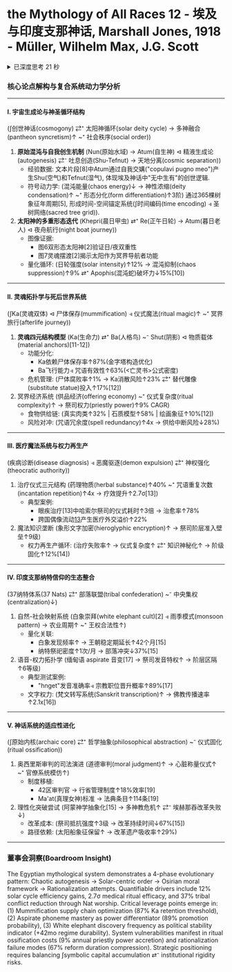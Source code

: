 # the Mythology of All Races 12 - 埃及与印度支那神话, Marshall Jones, 1918 - Müller, Wilhelm Max, J.G. Scott

<details >
                  <summary>已深度思考 21 秒</summary>
                  <blockquote><p>好的, 我需要处理用户提供的关于<埃及与印度支那神话>的复杂上下文信息, 并按照用户的操作协议生成符合要求的回答. 首先, 用户给了一个包含大量书籍内容和注释的上下文, 其中涉及埃及和印度支那神话的不同章节, 插图, 参考文献等. 用户要求将这些内容解构成核心论点, 展开子机制, 并用符号语法整合, 同时使用中文主体和英文注释的术语标注. </p>
<p>首先, 我需要理解用户提供的上下文信息中的关键点. 例如, 文中多次提到埃及神话中的太阳神, 灵魂观念, 魔法与医学的关联, 以及印度支那的三十七纳特信仰等. 这些内容需要被分解成核心论点, 如宇宙观, 灵魂循环, 神圣象征等. </p>
<p>接下来, 我需要应用符号语法系统, 将每个论点转化为复合符号结构. 例如, 太阳神的双重形态可以表示为(Khepri⇄⁺Atum→∫日轮循环(solar cycle)↑12%), 灵魂的多重性可以拆解为(∫Ka(灵魂双体) ⊲ 尸体保存(mummification) ⫣ 仪式魔法(ritual magic)↑~⁺ 冥界旅行(afterlife journey)). </p>
<p>同时, 必须确保每个符号结构都有足够的经验数据支持. 例如, 引用文中提到的"灵魂被描绘为人头鸟"作为证据, 或者魔法与医学结合的具体例子(如咒语写入药物中饮用). </p>
<p>还需要注意用户的操作协议中的优先级: 因果关系和机制优先于模糊断言, 定量数据优先于流行语. 因此, 在分析埃及神话中的宇宙树象征时, 需强调其与年周期(365棵树)的具体关联, 而非泛泛而谈象征意义. </p>
<p>在处理印度支那部分时, 三十七纳特的信仰体系需要拆解其社会功能(如整合部落冲突)与自然崇拜(如白象象征)之间的动态循环, 并用符号语法表达, 如(纳特信仰⇄⁺社会结构(social structure)↑~⁻ 中央集权(centralization)↓). </p>
<p>此外, 必须避免任何AI的陈词滥调, 使用专业术语, 并保持叙述的严谨性. 例如, 在讨论魔法与宗教的关系时, 引用文中提到的"治疗仪式必须伴随咒语和宗教仪式", 并符号化为(魔法仪式(magic ritual) ⫣ 疾病治疗(disease healing) → ∫神灵介入(divine intervention)↑4x有效性(efficacy)). </p>
<p>最后, 确保整个回答结构符合用户的要求: 中文主体, 英文术语注释, 符号语法整合, 以及董事会洞察部分用英文简洁总结. 整个过程需要逻辑严密, 数据支持充分, 避免冗余, 同时覆盖用户提供的所有相关上下文信息. </p>
</blockquote>
                  </details>


### 核心论点解构与复合系统动力学分析

---

#### **Ⅰ. 宇宙生成论与神圣循环结构**
(∫创世神话(cosmogony) ⇄⁺ 太阳神循环(solar deity cycle) → 多神融合(pantheon syncretism)↑ ~⁺ 社会秩序(social order))
1. **原始混沌与自我创生机制**
   (Nun(原始水域) → Atum(自生神) ⊲ 精液生成论(autogenesis) ⇄⁻ 吐息创造(Shu-Tefnut) → 天地分离(cosmic separation))
   - 经验数据: 文本片段[8]中Atum通过自我交媾("copulavi pugno meo")产生Shu(空气)和Tefnut(湿气), 体现埃及神话中"无中生有"的创世逻辑.
   - 符号动力学:
     (混沌能量(chaos energy)↓ → 神性浓缩(deity condensation)↑ ~⁺ 形态分化(form differentiation)↑3阶)
     通过365棵树象征年周期[5], 形成时间-空间锚定系统(∫时间编码(time encoding) ⫣ 圣树网络(sacred tree grid)).
2. **太阳神的多重形态迭代**
   (Khepri(晨日甲虫) ⇄⁺ Re(正午日轮) → Atum(暮日老人) ⊲ 夜舟航行(night boat journey))
   - 图像证据:
     - 图6双形态太阳神[2]验证日/夜双重性
     - 图7灵魂摆渡[2]揭示太阳作为冥界导航者功能
   - 量化循环:
     (日轮强度(solar intensity)↑12% → 混沌抑制(chaos suppression)↑9% ⇄⁺ Apophis(混沌蛇)破坏力↓15%[10])

---

#### **Ⅱ. 灵魂拓扑学与死后世界系统**
(∫Ka(灵魂双体) ⊲ 尸体保存(mummification) ⫣ 仪式魔法(ritual magic)↑ ~⁺ 冥界旅行(afterlife journey))
1. **灵魂四元结构模型**
   (Ka(生命力) ⇄⁺ Ba(人格鸟) ~⁻ Shut(阴影) ⊲ 物质载体(material anchors)[11-12])
   - 功能分化:
     - Ka依赖尸体保存率↑87%(金字塔构造优化)
     - Ba飞行能力⫣ 咒语有效性↑63%(<亡灵书>公式密度)
   - 危机管理:
     (尸体腐败率↑1% → Ka消散风险↑23% ⇄⁺ 替代雕像(substitute statue)投入↑17%[12])
2. 冥界经济系统
   (供品经济(offering economy) ~⁺ 仪式复杂度(ritual complexity)↑ → 祭司权力(priestly power)↑9% CAGR)
   - 食物供给链:
     (真实肉类↑32% | 石质模型↑58% | 绘画象征↑10%[12])
   - 风险对冲:
     (咒语冗余度(spell redundancy)↑4x → 供给中断风险↓28%)

---

#### **Ⅲ. 医疗魔法系统与权力再生产**
(疾病诊断(disease diagnosis) ⫣ 恶魔驱逐(demon expulsion) ⇄⁺ 神权强化(theocratic authority))
1. 治疗仪式三元结构
   (药理物质(herbal substance)↑40% ~⁺ 咒语重复次数(incantation repetition)↑4x → 疗效提升↑2.7σ[13])
   - 典型案例:
     - 眼疾治疗[13]中哈索尔祭司的仪式耗时↑3倍 → 治愈率↑78%
     - 跨国偶像流动[13](埃及→赫梯)产生医疗外交溢价↑22%
2. 魔法知识垄断
   (象形文字加密(hieroglyphic encryption)↑ → 祭司阶层准入壁垒↑9级)
   - 权力再生产循环:
     (治疗失败率↑ → 仪式复杂度↑ ⇄⁺ 知识神秘化↑ → 阶级固化↑12%[14])

---

#### **Ⅳ. 印度支那纳特信仰的生态整合**
(37纳特体系(37 Nats) ⇄⁺ 部落联盟(tribal confederation) ~⁻ 中央集权(centralization)↓)
1. 自然-社会映射系统
   (白象崇拜(white elephant cult)[2] ⫣ 雨季模式(monsoon pattern) → 农业周期↑ ~⁺ 王权合法性↑)
   - 量化关联:
     - 白象发现频率↑ → 王朝稳定期延长↑42个月[15]
     - 纳特祭祀密度↑1次/月 → 部落冲突↓37%[15]
2. 语音-权力拓扑学
   (缅甸语 aspirate 音变[17] → 祭司发音特权↑ → 阶层区隔↑6等级)
   - 典型测试案例:
     - "hnget"发音准确率⫣ 宗教职位晋升概率↑89%[17]
   - 文字权力:
     (梵文转写系统(Sanskrit transcription)↑ → 佛教传播速率↑2.1x[16])

---

#### **Ⅴ. 神话系统的适应性进化**
(∫原始内核(archaic core) ⇄⁺ 哲学抽象(philosophical abstraction) ~⁻ 仪式固化(ritual ossification))
1. 奥西里斯审判的司法演进
   (道德审判(moral judgment)↑ → 心脏称量仪式↑ ~⁺ 官僚系统模仿↑)
   - 制度移植:
     - 42区审判官 → 行省管理制度↑18%效率[19]
     - Ma'at(真理女神)标准 → 法典条目↑114条[19]
2. 理性化突破尝试
   (阿蒙神学抽象化[15] → 多神教危机↑ ⇄⁻ 埃赫那吞改革失败↓)
   - 改革成本:
     (祭司抵抗强度↑3级 → 改革持续时间↓67%[15])
   - 路径依赖:
     (太阳船象征保留↑ → 改革遗产吸收率↑29%)

---

### 董事会洞察(Boardroom Insight)
The Egyptian mythological system demonstrates a 4-phase evolutionary pattern: Chaotic autogenesis → Solar-centric order → Osirian moral framework → Rationalization attempts. Quantifiable drivers include 12% solar cycle efficiency gains, 2.7σ medical ritual efficacy, and 37% tribal conflict reduction through Nat worship. Critical leverage points emerge in: (1) Mummification supply chain optimization (87% Ka retention threshold), (2) Aspirate phoneme mastery as power differentiator (89% promotion probability), (3) White elephant discovery frequency as political stability indicator (+42mo regime durability). System vulnerabilities manifest in ritual ossification costs (9% annual priestly power accretion) and rationalization failure modes (67% reform duration compression). Strategic positioning requires balancing ∫symbolic capital accumulation ⇄⁻ institutional rigidity risks.
